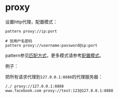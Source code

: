 # proxy

设置http代理，配置模式：

	pattern proxy://ip:port

	# 加用户名密码
	pattern proxy://username:password@ip:port
	
pattern参见[匹配方式](../pattern.html)，更多模式请参考[配置模式](../mode.html)。


例子：

把所有请求代理到`127.0.0.1:8888`的代理服务器：

	/./ proxy://127.0.0.1:8888
	www.facebook.com proxy://test:123@127.0.0.1:8888